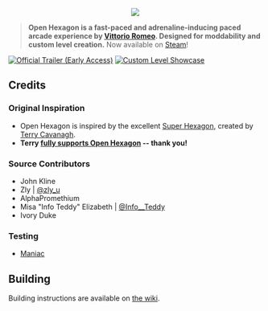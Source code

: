 <a href="https://openhexagon.org" target="_blank">
    <p align="center">
        <img src="https://vittorioromeo.info/Misc/Linked/githubohlogo.png">
    </p>
</a>

> **Open Hexagon is a fast-paced and adrenaline-inducing paced arcade experience by [Vittorio Romeo](https://vittorioromeo.info). Designed for moddability and custom level creation.** Now available on [Steam](https://store.steampowered.com/app/1358090/)!

[![Official Trailer (Early Access)](https://img.youtube.com/vi/TlSJZlQrVJ4/0.jpg)](https://www.youtube.com/watch?v=TlSJZlQrVJ4) [![Custom Level Showcase](https://img.youtube.com/vi/h4Jfj3lzWD4/0.jpg)](https://www.youtube.com/watch?v=h4Jfj3lzWD4) 

## Credits

### Original Inspiration

- Open Hexagon is inspired by the excellent [Super Hexagon](https://store.steampowered.com/app/221640/Super_Hexagon/), created by [Terry Cavanagh](https://distractionware.com/). 
- **Terry [fully supports Open Hexagon](https://twitter.com/terrycavanagh/status/1397373413329571845) -- thank you!**

### Source Contributors

- John Kline
- Zly | [@zly_u](https://twitter.com/zly_u)
- AlphaPromethium
- Misa "Info Teddy" Elizabeth | [@Info__Teddy](https://twitter.com/Info__Teddy)
- Ivory Duke

### Testing

- [Maniac](https://www.youtube.com/channel/UCnEHReBWFQ_0_-Ro4TpH4Tw)

## Building

Building instructions are available on [the wiki](https://github.com/SuperV1234/SSVOpenHexagon/wiki/Building-Instructions).
